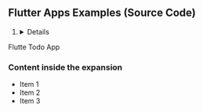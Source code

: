 ## Flutter Apps Examples (Source Code)
1. <details>
  <summary>Flutte Todo App</summary>
  
  ### Content inside the expansion
  - Item 1
  - Item 2
  - Item 3

</details>
